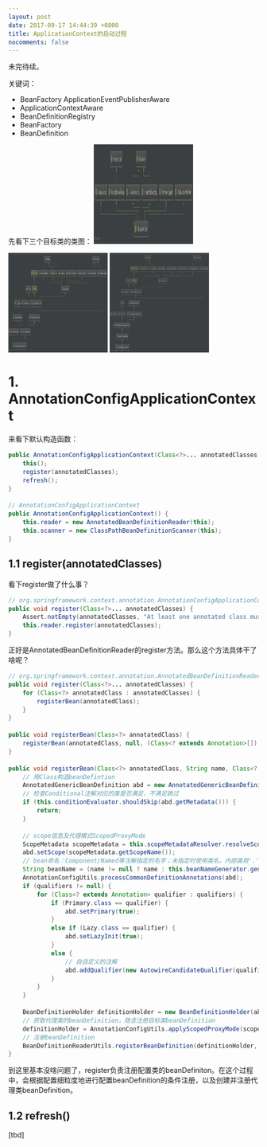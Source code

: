 ```yaml
---
layout: post
date: 2017-09-17 14:44:39 +0800
title: ApplicationContext的启动过程
nocomments: false
---
```


未完待续。

<!-- more -->

关键词：
- BeanFactory ApplicationEventPublisherAware
- ApplicationContextAware
- BeanDefinitionRegistry
- BeanFactory
- BeanDefinition

先看下三个目标类的类图：
<img alt="ApplicationContext" src="/assets/img/ApplicationContext.png" width="200" height="200"/>

<img alt="AnnotationConfigApplicationContext" src="/assets/img/AnnotationConfigApplicationContext.png" width="200" height="200"/>

<img alt="ClassPathXmlApplicationContext" src="/assets/img/ClassPathXmlApplicationContext.png" width="200" height="200"/>

# 1. AnnotationConfigApplicationContext

来看下默认构造函数：
```java
public AnnotationConfigApplicationContext(Class<?>... annotatedClasses) {
    this();
    register(annotatedClasses);
    refresh();
}

// AnnotationConfigApplicationContext
public AnnotationConfigApplicationContext() {
    this.reader = new AnnotatedBeanDefinitionReader(this);
    this.scanner = new ClassPathBeanDefinitionScanner(this);
}
```

## 1.1 register(annotatedClasses)

看下register做了什么事？
```java
// org.springframework.context.annotation.AnnotationConfigApplicationContext#register
public void register(Class<?>... annotatedClasses) {
    Assert.notEmpty(annotatedClasses, "At least one annotated class must be specified");
    this.reader.register(annotatedClasses);
}
```

正好是AnnotatedBeanDefinitionReader的register方法。那么这个方法具体干了啥呢？
```java
// org.springframework.context.annotation.AnnotatedBeanDefinitionReader#register
public void register(Class<?>... annotatedClasses) {
    for (Class<?> annotatedClass : annotatedClasses) {
        registerBean(annotatedClass);
    }
}

public void registerBean(Class<?> annotatedClass) {
    registerBean(annotatedClass, null, (Class<? extends Annotation>[]) null);
}

public void registerBean(Class<?> annotatedClass, String name, Class<? extends Annotation>... qualifiers) {
    // 用Class构造beanDefintion
    AnnotatedGenericBeanDefinition abd = new AnnotatedGenericBeanDefinition(annotatedClass);
    // 检查Conditional注解对应的类是否满足，不满足跳过
    if (this.conditionEvaluator.shouldSkip(abd.getMetadata())) {
        return;
    }

    // scope信息及代理模式ScopedProxyMode
    ScopeMetadata scopeMetadata = this.scopeMetadataResolver.resolveScopeMetadata(abd);
    abd.setScope(scopeMetadata.getScopeName());
    // bean命名：Component/Named等注解指定的名字；未指定时使用类名，内部类用'.'分隔
    String beanName = (name != null ? name : this.beanNameGenerator.generateBeanName(abd, this.registry));
    AnnotationConfigUtils.processCommonDefinitionAnnotations(abd);
    if (qualifiers != null) {
        for (Class<? extends Annotation> qualifier : qualifiers) {
            if (Primary.class == qualifier) {
                abd.setPrimary(true);
            }
            else if (Lazy.class == qualifier) {
                abd.setLazyInit(true);
            }
            else {
                // 自自定义的注解
                abd.addQualifier(new AutowireCandidateQualifier(qualifier));
            }
        }
    }

    BeanDefinitionHolder definitionHolder = new BeanDefinitionHolder(abd, beanName);
    // 获取代理类的beanDefinition，隐含注册目标类beanDefinition
    definitionHolder = AnnotationConfigUtils.applyScopedProxyMode(scopeMetadata, definitionHolder, this.registry);
    // 注册beanDefinition
    BeanDefinitionReaderUtils.registerBeanDefinition(definitionHolder, this.registry);
}
```

到这里基本没啥问题了，register负责注册配置类的beanDefiniton。在这个过程中，会根据配置细粒度地进行配置beanDefinition的条件注册，以及创建并注册代理类beanDefinition。

## 1.2 refresh()

[tbd]
